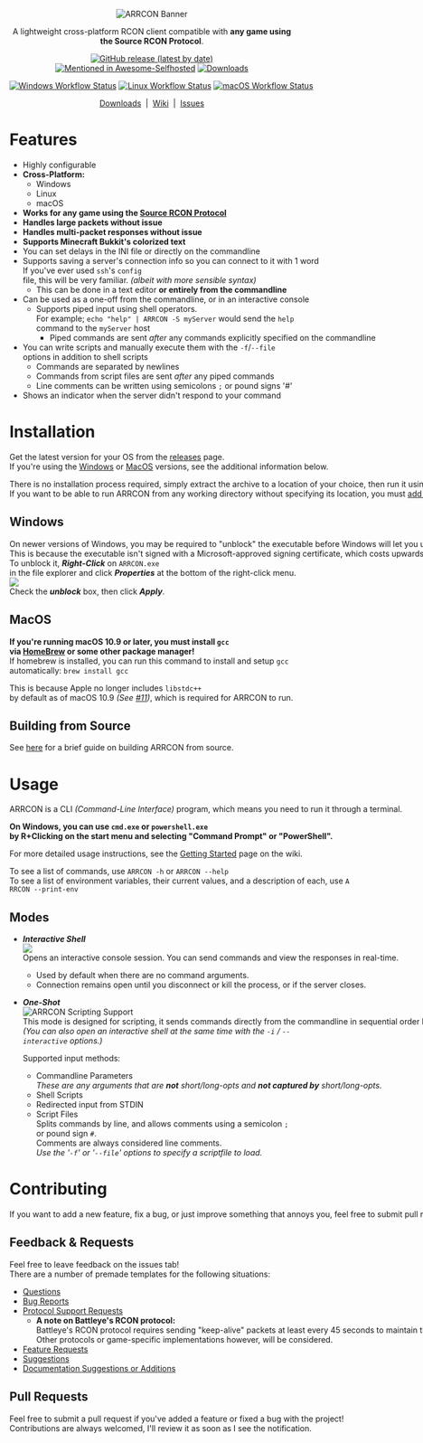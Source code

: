 <p align="center">
  <img
       src="https://i.imgur.com/BdC2Qz9.png"
       alt="ARRCON Banner"
  />
</p>  
<p align="center">
A lightweight cross-platform RCON client compatible with <b>any game using the Source RCON Protocol</b>.<br/>
<p align="center">
  <a href="https://github.com/radj307/ARRCON/releases"><img alt="GitHub release (latest by date)" src="https://img.shields.io/github/v/release/radj307/ARRCON?label=Latest+Version&style=flat"></a>
  <nobr/>
  <a href="https://github.com/awesome-selfhosted/awesome-selfhosted#games---administrative-utilities--control-panels"><img alt="Mentioned in Awesome-Selfhosted" src="https://awesome.re/mentioned-badge.svg"></a>
  <nobr/>
  <a href="https://github.com/radj307/ARRCON/releases"><img alt="Downloads" src="https://img.shields.io/github/downloads/radj307/ARRCON/total?label=Downloads&style=flat"></a>
</p>
<p align="center">
  <a href="https://github.com/radj307/ARRCON/actions/workflows/Windows.yml"><img alt="Windows Workflow Status" src="https://img.shields.io/github/actions/workflow/status/radj307/ARRCON/Windows.yml?label=Windows&logo=github&style=flat"></a>
  <a href="https://github.com/radj307/ARRCON/actions/workflows/Linux.yml"><img alt="Linux Workflow Status" src="https://img.shields.io/github/actions/workflow/status/radj307/ARRCON/Linux.yml?label=Linux&logo=github"></a>
  <a href="https://github.com/radj307/ARRCON/actions/workflows/Windows.yml"><img alt="macOS Workflow Status" src="https://img.shields.io/github/actions/workflow/status/radj307/ARRCON/macOS.yml?label=macOS&logo=github"></a>
</p>
<p align="center">
  <a href="https://github.com/radj307/ARRCON/releases">Downloads</a>&nbsp&nbsp|&nbsp&nbsp<a href="https://github.com/radj307/ARRCON/wiki">Wiki</a>&nbsp&nbsp|&nbsp&nbsp<a href="https://github.com/radj307/ARRCON/issues">Issues</a>
</p>


# Features
  - Highly configurable
  - **Cross-Platform:**
    - Windows
    - Linux
    - macOS
  - **Works for any game using the [Source RCON Protocol](https://developer.valvesoftware.com/wiki/Source_RCON_Protocol)**
  - **Handles large packets without issue**
  - **Handles multi-packet responses without issue**
  - **Supports Minecraft Bukkit's colorized text**
  - You can set delays in the INI file or directly on the commandline
  - Supports saving a server's connection info so you can connect to it with 1 word  
    If you've ever used `ssh`'s `config` file, this will be very familiar. *(albeit with more sensible syntax)*
    - This can be done in a text editor **or entirely from the commandline**
  - Can be used as a one-off from the commandline, or in an interactive console
    - Supports piped input using shell operators.  
      For example; `echo "help" | ARRCON -S myServer` would send the `help` command to the `myServer` host
      - Piped commands are sent _after_ any commands explicitly specified on the commandline
  - You can write scripts and manually execute them with the `-f`/`--file` options in addition to shell scripts
    - Commands are separated by newlines
    - Commands from script files are sent _after_ any piped commands
    - Line comments can be written using semicolons `;` or pound signs '#'
  - Shows an indicator when the server didn't respond to your command
    

# Installation
Get the latest version for your OS from the [releases](https://github.com/radj307/ARRCON/releases) page.  
If you're using the [Windows](#windows) or [MacOS](#macos) versions, see the additional information below.

There is no installation process required, simply extract the archive to a location of your choice, then run it using a terminal emulator.  
If you want to be able to run ARRCON from any working directory without specifying its location, you must [add the location to your environment's PATH variable](https://github.com/radj307/ARRCON/wiki/Adding-To-Path).


## Windows
On newer versions of Windows, you may be required to "unblock" the executable before Windows will let you use it.  
This is because the executable isn't signed with a Microsoft-approved signing certificate, which costs upwards of [$300/year](https://docs.microsoft.com/en-us/windows-hardware/drivers/dashboard/get-a-code-signing-certificate#step-2-buy-a-new-code-signing-certificate).  
To unblock it, ___Right-Click___ on `ARRCON.exe` in the file explorer and click ___Properties___ at the bottom of the right-click menu.  
![](https://i.imgur.com/LKLZPVX.png)  
Check the ___unblock___ box, then click ___Apply___.  

## MacOS
**If you're running macOS 10.9 or later, you must install `gcc` via [HomeBrew](https://brew.sh) or some other package manager!**  
If homebrew is installed, you can run this command to install and setup `gcc` automatically: `brew install gcc`

This is because Apple no longer includes `libstdc++` by default as of macOS 10.9 *(See [#11](https://github.com/radj307/ARRCON/issues/11))*, which is required for ARRCON to run.

## Building from Source
See [here](https://github.com/radj307/ARRCON/wiki/Building-from-Source) for a brief guide on building ARRCON from source.


# Usage
ARRCON is a CLI _(Command-Line Interface)_ program, which means you need to run it through a terminal.  

__On Windows, you can use `cmd.exe` or `powershell.exe` by R+Clicking on the start menu and selecting "Command Prompt" or "PowerShell".__  

For more detailed usage instructions, see the [Getting Started](https://github.com/radj307/ARRCON/wiki) page on the wiki.

To see a list of commands, use `ARRCON -h` or `ARRCON --help`  
To see a list of environment variables, their current values, and a description of each, use `ARRCON --print-env`


## Modes
- ___Interactive Shell___  
  ![](https://i.imgur.com/4d4Epkb.png)  
  Opens an interactive console session. You can send commands and view the responses in real-time.
  - Used by default when there are no command arguments.
  - Connection remains open until you disconnect or kill the process, or if the server closes.
- ___One-Shot___  
  ![ARRCON Scripting Support](https://i.imgur.com/oPX47RD.png)  
  This mode is designed for scripting, it sends commands directly from the commandline in sequential order before exiting.  
  _(You can also open an interactive shell at the same time with the `-i` / `--interactive` options.)_
  
  Supported input methods:
    - Commandline Parameters  
      _These are any arguments that are __not__ short/long-opts and __not captured by__ short/long-opts._
    - Shell Scripts
    - Redirected input from STDIN
    - Script Files  
      Splits commands by line, and allows comments using a semicolon `;` or pound sign `#`.   
      Comments are always considered line comments.  
      _Use the '`-f`' or '`--file`' options to specify a scriptfile to load._

# Contributing

If you want to add a new feature, fix a bug, or just improve something that annoys you, feel free to submit pull requests and/or issues.

## Feedback & Requests
Feel free to leave feedback on the issues tab!  
There are a number of premade templates for the following situations:
- [Questions](https://github.com/radj307/ARRCON/issues/new?assignees=radj307&labels=question&template=question.md&title=%5BQUESTION%5D+)
- [Bug Reports](https://github.com/radj307/ARRCON/issues/new?assignees=radj307&labels=bug&template=bug-report.md&title=%5BBUG%5D+%E2%80%A6)
- [Protocol Support Requests](https://github.com/radj307/ARRCON/issues/new?assignees=radj307&labels=bug%2C+enhancement%2C+support&template=support-request.md&title=Unsupported+Title%3A+%3Ctitle%3E)  
  - __A note on Battleye's RCON protocol:__  
    Battleye's RCON protocol requires sending "keep-alive" packets at least every 45 seconds to maintain the connection, which is better suited by a multithreaded GUI application, and as such will not be implemented in ARRCON.  
    Other protocols or game-specific implementations however, will be considered.
- [Feature Requests](https://github.com/radj307/ARRCON/issues/new?assignees=&labels=enhancement%2C+new+feature+request&template=request-a-new-feature.md&title=%5BNEW%5D)
- [Suggestions](https://github.com/radj307/ARRCON/issues/new?assignees=&labels=&template=change-an-existing-feature.md&title=%5BCHANGE%5D+)
- [Documentation Suggestions or Additions](https://github.com/radj307/ARRCON/issues/new?assignees=&labels=documentation&template=documentation-request.md&title=%5BDOC%5D+)

## Pull Requests
Feel free to submit a pull request if you've added a feature or fixed a bug with the project!  
Contributions are always welcomed, I'll review it as soon as I see the notification.
